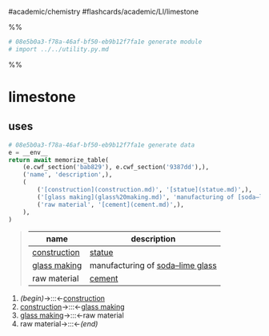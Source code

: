 #academic/chemistry #flashcards/academic/Ll/limestone

%%
```Python
# 08e5b0a3-f78a-46af-bf50-eb9b12f7fa1e generate module
# import ../../utility.py.md
```
%%

# limestone

## uses

```Python
# 08e5b0a3-f78a-46af-bf50-eb9b12f7fa1e generate data
e = __env__
return await memorize_table(
	(e.cwf_section('bab829'), e.cwf_section('9387dd'),),
	('name', 'description',),
	(
		('[construction](construction.md)', '[statue](statue.md)',),
		('[glass making](glass%20making.md)', 'manufacturing of [soda–lime glass](soda–lime%20glass.md)',),
		('raw material', '[cement](cement.md)',),
	),
)
```

<!--08e5b0a3-f78a-46af-bf50-eb9b12f7fa1e generate section="bab829"--><!-- The following content is generated at 2023-03-20T16:20:31.020633+08:00. Any edits will be overridden! -->

> | name | description |
> |-|-|
> | [construction](construction.md) | [statue](statue.md) |
> | [glass making](glass%20making.md) | manufacturing of [soda–lime glass](soda–lime%20glass.md) |
> | raw material | [cement](cement.md) |

<!--/08e5b0a3-f78a-46af-bf50-eb9b12f7fa1e-->

<!--08e5b0a3-f78a-46af-bf50-eb9b12f7fa1e generate section="9387dd"--><!-- The following content is generated at 2023-03-18T23:42:01.121395+08:00. Any edits will be overridden! -->

1. _(begin)_→:::←[construction](construction.md) <!--SR:!2023-04-14,9,270!2023-04-20,14,290-->
2. [construction](construction.md)→:::←[glass making](glass%20making.md) <!--SR:!2023-04-07,2,230!2023-04-18,13,270-->
3. [glass making](glass%20making.md)→:::←raw material <!--SR:!2023-04-15,10,270!2023-04-16,11,270-->
4. raw material→:::←_(end)_ <!--SR:!2023-04-18,13,270!2023-04-17,12,270-->

<!--/08e5b0a3-f78a-46af-bf50-eb9b12f7fa1e-->
